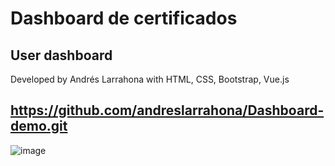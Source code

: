 # Dashboard de certificados
## User dashboard

Developed by Andrés Larrahona with HTML, CSS, Bootstrap, Vue.js

## https://github.com/andreslarrahona/Dashboard-demo.git

![image](https://github.com/user-attachments/assets/1a92ece4-75c2-4e03-aad2-5c9800121655)
